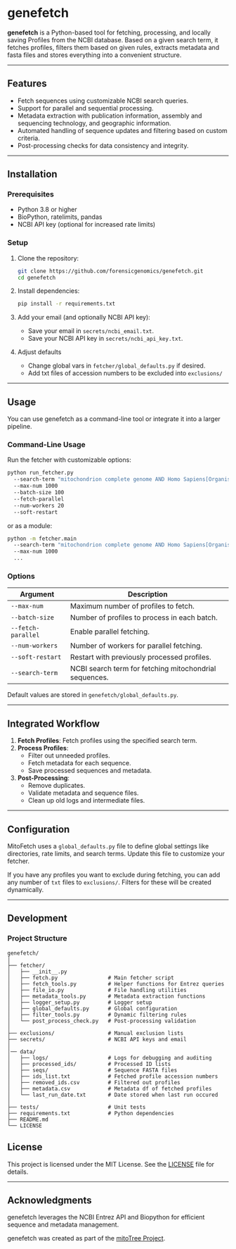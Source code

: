 
# genefetch

**genefetch** is a Python-based tool for fetching, processing, and locally saving Profiles from the NCBI database.
Based on a given search term, it fetches profiles, filters them based on given rules, extracts metadata and fasta files
and stores everything into a convenient structure.

---

## **Features**

- Fetch sequences using customizable NCBI search queries.
- Support for parallel and sequential processing.
- Metadata extraction with publication information, assembly and sequencing technology, and geographic information.
- Automated handling of sequence updates and filtering based on custom criteria.
- Post-processing checks for data consistency and integrity.

---

## **Installation**

### **Prerequisites**
- Python 3.8 or higher
- BioPython, ratelimits, pandas
- NCBI API key (optional for increased rate limits)

### **Setup**

1. Clone the repository:
   ```bash
   git clone https://github.com/forensicgenomics/genefetch.git
   cd genefetch
   ```

2. Install dependencies:
   ```bash
   pip install -r requirements.txt
   ```

3. Add your email (and optionally NCBI API key):
   - Save your email in `secrets/ncbi_email.txt`.
   - Save your NCBI API key in `secrets/ncbi_api_key.txt`.

4. Adjust defaults
   - Change global vars in `fetcher/global_defaults.py` if desired. 
   - Add txt files of accession numbers to be excluded into `exclusions/`
---

## **Usage**

You can use genefetch as a command-line tool or integrate it into a larger pipeline.

### **Command-Line Usage**
Run the fetcher with customizable options:

```bash
python run_fetcher.py
  --search-term "mitochondrion complete genome AND Homo Sapiens[Organism] AND 16500:99999999[SLEN]"
  --max-num 1000
  --batch-size 100
  --fetch-parallel
  --num-workers 20
  --soft-restart
```

or as a module:   

```bash
python -m fetcher.main
  --search-term "mitochondrion complete genome AND Homo Sapiens[Organism] AND 16500:99999999[SLEN]"
  --max-num 1000
  ...
```

### **Options**
| Argument         | Description                                                |
|------------------|------------------------------------------------------------|
| `--max-num`      | Maximum number of profiles to fetch.                      |
| `--batch-size`   | Number of profiles to process in each batch.              |
| `--fetch-parallel` | Enable parallel fetching.                               |
| `--num-workers`  | Number of workers for parallel fetching.                  |
| `--soft-restart` | Restart with previously processed profiles.               |
| `--search-term`  | NCBI search term for fetching mitochondrial sequences.    |

Default values are stored in `genefetch/global_defaults.py`.

---

## **Integrated Workflow**

1. **Fetch Profiles**: Fetch profiles using the specified search term.
2. **Process Profiles**:
   - Filter out unneeded profiles.
   - Fetch metadata for each sequence.
   - Save processed sequences and metadata.
3. **Post-Processing**:
   - Remove duplicates.
   - Validate metadata and sequence files.
   - Clean up old logs and intermediate files.

---

## **Configuration**

MitoFetch uses a `global_defaults.py` file to define global settings like directories, rate limits, and search terms.
Update this file to customize your fetcher.

If you have any profiles you want to exclude during fetching, you can add any number of `txt` files to `exclusions/`.
Filters for these will be created dynamically.

---

## **Development**

### **Project Structure**
```
genefetch/
│
├── fetcher/
│   ├── __init__.py
│   ├── fetch.py                # Main fetcher script
│   ├── fetch_tools.py          # Helper functions for Entrez queries
│   ├── file_io.py              # File handling utilities
│   ├── metadata_tools.py       # Metadata extraction functions
│   ├── logger_setup.py         # Logger setup
│   ├── global_defaults.py      # Global configuration
│   ├── filter_tools.py         # Dynamic filtering rules
│   └── post_process_check.py   # Post-processing validation
│  
├── exclusions/                 # Manual exclusion lists
├── secrets/                    # NCBI API keys and email 
│ 
│── data/
│   ├── logs/                   # Logs for debugging and auditing
│   ├── processed_ids/          # Processed ID lists
│   ├── seqs/                   # Sequence FASTA files
│   ├── ids_list.txt            # Fetched profile accession numbers
│   ├── removed_ids.csv         # Filtered out profiles
│   ├── metadata.csv            # Metadata df of fetched profiles
│   └── last_run_date.txt       # Date stored when last run occured
│
├── tests/                      # Unit tests
├── requirements.txt            # Python dependencies
├── README.md                   
└── LICENSE                     
```


## **License**

This project is licensed under the MIT License. See the [LICENSE](./LICENSE) file for details.

---

## **Acknowledgments**

genefetch leverages the NCBI Entrez API and Biopython for efficient sequence and metadata management.

genefetch was created as part of the [mitoTree Project](https://genomics.gmi.tirol/projects/mitoTree/).
